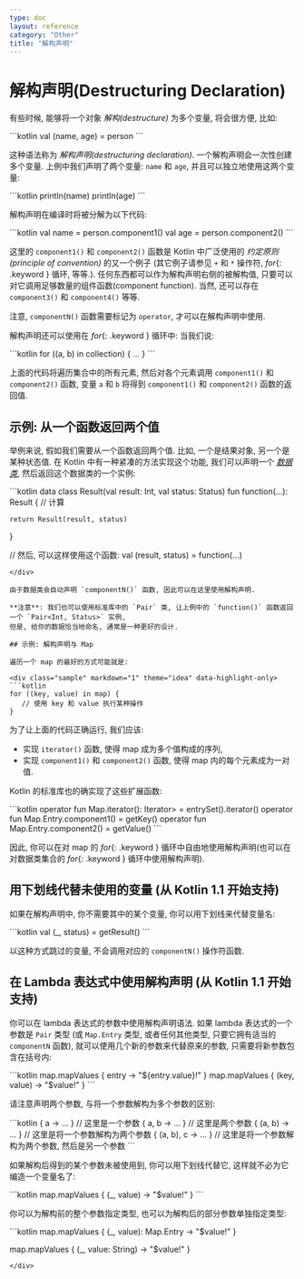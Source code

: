 ```yaml
---
type: doc
layout: reference
category: "Other"
title: "解构声明"
---
```


# 解构声明(Destructuring Declaration)

有些时候, 能够将一个对象 _解构(destructure)_ 为多个变量, 将会很方便, 比如:

<div class="sample" markdown="1" theme="idea" data-highlight-only>
```kotlin
val (name, age) = person
```
</div>

这种语法称为 _解构声明(destructuring declaration)_. 一个解构声明会一次性创建多个变量.
上例中我们声明了两个变量: `name` 和 `age`, 并且可以独立地使用这两个变量:

<div class="sample" markdown="1" theme="idea" data-highlight-only>
```kotlin
println(name)
println(age)
```
</div>

解构声明在编译时将被分解为以下代码:

<div class="sample" markdown="1" theme="idea" data-highlight-only>
```kotlin
val name = person.component1()
val age = person.component2()
```
</div>

这里的 `component1()` 和 `component2()` 函数是 Kotlin 中广泛使用的 _约定原则(principle of convention)_ 的又一个例子
(其它例子请参见 `+` 和 `*` 操作符, *for*{: .keyword } 循环, 等等.).
任何东西都可以作为解构声明右侧的被解构值, 只要可以对它调用足够数量的组件函数(component function).
当然, 还可以存在 `component3()` 和 `component4()` 等等.

注意, `componentN()` 函数需要标记为 `operator`, 才可以在解构声明中使用.

解构声明还可以使用在 *for*{: .keyword } 循环中: 当我们说:

<div class="sample" markdown="1" theme="idea" data-highlight-only>
```kotlin
for ((a, b) in collection) { ... }
```
</div>

上面的代码将遍历集合中的所有元素, 然后对各个元素调用 `component1()` 和 `component2()` 函数, 变量 `a` 和 `b` 将得到 `component1()` 和 `component2()` 函数的返回值.

## 示例: 从一个函数返回两个值

举例来说, 假如我们需要从一个函数返回两个值. 比如, 一个是结果对象, 另一个是某种状态值.
在 Kotlin 中有一种紧凑的方法实现这个功能, 我们可以声明一个 [_数据类_](data-classes.html), 然后返回这个数据类的一个实例:

<div class="sample" markdown="1" theme="idea" data-highlight-only>
```kotlin
data class Result(val result: Int, val status: Status)
fun function(...): Result {
    // 计算

    return Result(result, status)
}

// 然后, 可以这样使用这个函数:
val (result, status) = function(...)
```
</div>

由于数据类会自动声明 `componentN()` 函数, 因此可以在这里使用解构声明.

**注意**: 我们也可以使用标准库中的 `Pair` 类, 让上例中的 `function()` 函数返回一个 `Pair<Int, Status>` 实例,
但是, 给你的数据恰当地命名, 通常是一种更好的设计.  

## 示例: 解构声明与 Map

遍历一个 map 的最好的方式可能就是:

<div class="sample" markdown="1" theme="idea" data-highlight-only>
```kotlin
for ((key, value) in map) {
   // 使用 key 和 value 执行某种操作
}
```
</div>

为了让上面的代码正确运行, 我们应该:

* 实现 `iterator()` 函数, 使得 map 成为多个值构成的序列,
* 实现 `component1()` 和 `component2()` 函数, 使得 map 内的每个元素成为一对值.

Kotlin 的标准库也的确实现了这些扩展函数:

<div class="sample" markdown="1" theme="idea" data-highlight-only>
```kotlin
operator fun <K, V> Map<K, V>.iterator(): Iterator<Map.Entry<K, V>> = entrySet().iterator()
operator fun <K, V> Map.Entry<K, V>.component1() = getKey()
operator fun <K, V> Map.Entry<K, V>.component2() = getValue()
```
</div>

因此, 你可以在对 map 的 *for*{: .keyword } 循环中自由地使用解构声明(也可以在对数据类集合的 *for*{: .keyword } 循环中使用解构声明).

## 用下划线代替未使用的变量 (从 Kotlin 1.1 开始支持)

如果在解构声明中, 你不需要其中的某个变量, 你可以用下划线来代替变量名:

<div class="sample" markdown="1" theme="idea" data-highlight-only>
```kotlin
val (_, status) = getResult()
```
</div>

以这种方式跳过的变量, 不会调用对应的 `componentN()` 操作符函数.

## 在 Lambda 表达式中使用解构声明 (从 Kotlin 1.1 开始支持)

你可以在 lambda 表达式的参数中使用解构声明语法. 如果 lambda 表达式的一个参数是 `Pair` 类型 (或 `Map.Entry` 类型,
或者任何其他类型, 只要它拥有适当的 `componentN` 函数), 就可以使用几个新的参数来代替原来的参数, 只需要将新参数包含在括号内:   

<div class="sample" markdown="1" theme="idea" data-highlight-only>
```kotlin
map.mapValues { entry -> "${entry.value}!" }
map.mapValues { (key, value) -> "$value!" }
```
</div>

请注意声明两个参数, 与将一个参数解构为多个参数的区别:  

<div class="sample" markdown="1" theme="idea" data-highlight-only>
```kotlin
{ a -> ... } // 这里是一个参数
{ a, b -> ... } // 这里是两个参数
{ (a, b) -> ... } // 这里是将一个参数解构为两个参数
{ (a, b), c -> ... } // 这里是将一个参数解构为两个参数, 然后是另一个参数
```
</div>

如果解构后得到的某个参数未被使用到, 你可以用下划线代替它, 这样就不必为它编造一个变量名了:

<div class="sample" markdown="1" theme="idea" data-highlight-only>
```kotlin
map.mapValues { (_, value) -> "$value!" }
```
</div>

你可以为解构前的整个参数指定类型, 也可以为解构后的部分参数单独指定类型:

<div class="sample" markdown="1" theme="idea" data-highlight-only>
```kotlin
map.mapValues { (_, value): Map.Entry<Int, String> -> "$value!" }

map.mapValues { (_, value: String) -> "$value!" }
```
</div>
